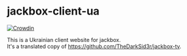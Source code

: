 # jackbox-client-ua
[![Crowdin](https://badges.crowdin.net/jackbox-website-ua/localized.svg)](https://crowdin.com/project/jackbox-website-ua)

This is a Ukrainian client website for jackbox.  
It's a translated copy of https://github.com/TheDarkSid3r/jackbox-tv.
